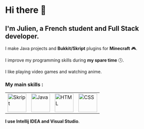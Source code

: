 <h1>Hi there 👋</h1> 

<h2>I'm Julien, a French student and Full Stack developer.</h2> 

I make Java projects and **Bukkit/Skript** plugins for **Minecraft** 🎮.

I improve my programming skills during **my spare time** 🕓.

I like playing video games and watching anime.

### My main skills :
<table>
  <tr>
    <td><img src="https://repository-images.githubusercontent.com/152675496/5d1bcd00-61c7-11e9-9aee-5aab12aa02cf" width=60 height=60 title="Skript"</td>
    <td><img src="https://cdn-icons-png.flaticon.com/512/5968/5968282.png" width=60 height=60 title="Java"></td>
    <td><img src="https://cdn-icons-png.flaticon.com/512/732/732212.png" width=60 height=60 title="HTML"></td>
    <td><img src="https://cdn-icons-png.flaticon.com/512/5968/5968242.png" width=60 height=60 title="CSS"></td>
  </tr>
</table>

**I use Intellij IDEA and Visual Studio**.

